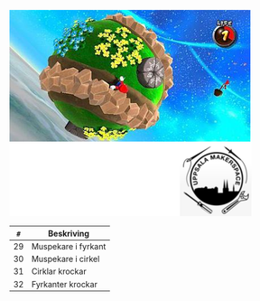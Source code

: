 ![Bok 8](framsida_8.png)

`#`|Beskriving
---|-----------------------
29 |Muspekare i fyrkant
30 |Muspekare i cirkel
31 |Cirklar krockar
32 |Fyrkanter krockar

